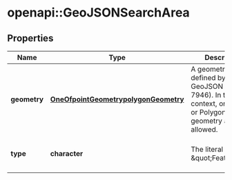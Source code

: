 # openapi::GeoJSONSearchArea

## Properties
Name | Type | Description | Notes
------------ | ------------- | ------------- | -------------
**geometry** | [**OneOfpointGeometrypolygonGeometry**](oneOf&lt;pointGeometry,polygonGeometry&gt;.md) | A geometry as defined by GeoJSON (RFC 7946). In this context, only Point or Polygon geometry are allowed. | [optional] 
**type** | **character** | The literal string \&quot;Feature\&quot; | [optional] [default to &#39;Feature&#39;]


